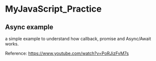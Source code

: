 # MyJavaScript_Practice

## Async example

a simple example to understand how callback, promise and Async/Await works.

Reference: https://www.youtube.com/watch?v=PoRJizFvM7s
